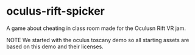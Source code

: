 oculus-rift-spicker
===================

A game about cheating in class room made for the Oculusn Rift VR jam.

NOTE
We started with the oculus toscany demo so all starting assets are based on this demo and their licenses.
